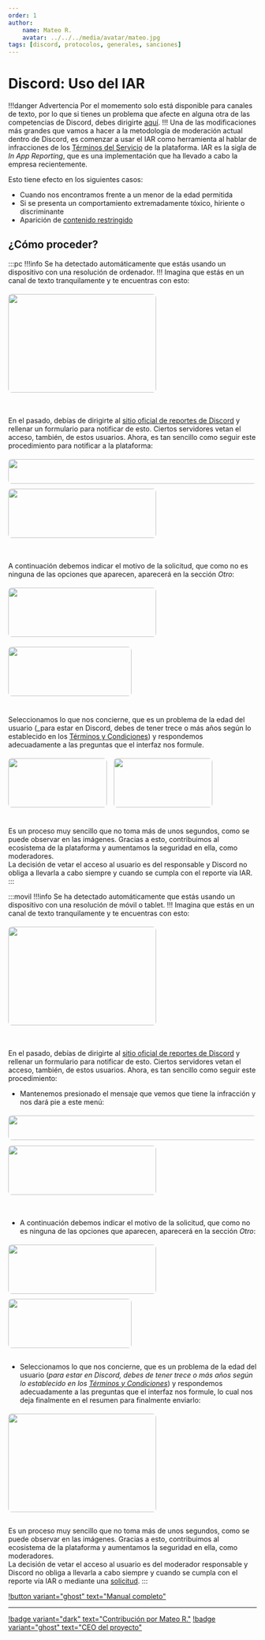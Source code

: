 ```yaml
---
order: 1
author: 
    name: Mateo R.
    avatar: ../../../media/avatar/mateo.jpg
tags: [discord, protocolos, generales, sanciones]
---
```

<style>
    body {
        margin: 0 auto;
    }
    img {
    border-radius: 7px; 
    margin-top: 1%; 
    margin-bottom: 1%;
    max-width: 100%;
    float: left; /* Añade el float para alinear la imagen a la izquierda */
    margin-right: 10px; /* Espacio entre la imagen y el texto */
    }

    .clearfix2 {
    overflow: hidden; /* Limpiar el float sin necesidad de ::after */
    }

    .clearfix2 img {
    float: none; /* Anula el float para centrar las imágenes */
    margin-bottom: 3%
    }

    .clearfix::after {
    content: "";
    display: table;
    clear: both; /* Asegura que no haya elementos flotantes a su izquierda ni derecha */
    }

    .clearfix img:first-child {
    margin-right: 10px; /* Espacio entre las imágenes */
    margin-left: auto; /* Centrar la primera imagen horizontalmente */
    }

    /* Estilo inicial para el contenido de PC en pantallas grandes */
    @media only screen and (min-width: 960px) {
        .pc {
            display: block;
        }

        .movil {
            display: none;
        }
    }

    /* Estilo inicial para el contenido de móvil en pantallas pequeñas */
    @media only screen and (max-width: 960px) {
        .pc {
            display: none;
        }

        .movil {
            display: block;
        }

        .clearfix {
            margin-bottom: 1.5rem;
        }
    }
</style>

# Discord: Uso del IAR
!!!danger Advertencia
Por el momemento solo está disponible para canales de texto, por lo que si tienes un problema que afecte en alguna otra de las competencias de Discord, debes dirigirte [aquí](https://dis.gd/report).
!!!
Una de las modificaciones más grandes que vamos a hacer a la metodología de moderación actual dentro de Discord, es comenzar a usar el IAR como herramienta al hablar de infracciones de los [Términos del Servicio](https://discord.com/terms) de la plataforma.
IAR es la sigla de _In App Reporting_, que es una implementación que ha llevado a cabo la empresa recientemente.

Esto tiene efecto en los siguientes casos:
- Cuando nos encontramos frente a un menor de la edad permitida
- Si se presenta un comportamiento extremadamente tóxico, hiriente o discriminante
- Aparición de [contenido restringido](./contenido-sugestivo-vs-restringido.md#contenido-restringido)

## ¿Cómo proceder?
:::pc
!!!info
Se ha detectado automáticamente que estás usando un dispositivo con una resolución de ordenador.
!!!
Imagina que estás en un canal de texto tranquilamente y te encuentras con esto:
<div class="clearfix">
    <img src="../../../../media/ej/ej_iar_1.png" width="300" height="200" style="margin-bottom: 1.5rem;">
</div>

En el pasado, debías de dirigirte al [sitio oficial de reportes de Discord](https://dis.gd/report) y rellenar un formulario para notificar de esto. Ciertos servidores vetan el acceso, también, de estos usuarios.
Ahora, es tan sencillo como seguir este procedimiento para notificar a la plataforma:

<div class="clearfix">
    <img src="../../../../media/ej/ej_iar_2.png" width="550" height="50">
    <img src="../../../../media/ej/ej_iar_3.png" width="300" height="100" style="margin-bottom: 1.5rem;">
</div>

A continuación debemos indicar el motivo de la solicitud, que como no es ninguna de las opciones que aparecen, aparecerá en la sección _Otro_:

<div class="clearfix clearfix2">
    <img src="../../../../media/ej/ej_iar_4.png" width="300" height="100">
    <img src="../../../../media/ej/ej_iar_5.png" width="250" height="100">
</div>

Seleccionamos lo que nos concierne, que es un problema de la edad del usuario (_para estar en Discord, debes de tener trece o más años según lo establecido en los [Términos y Condiciones](https://discord.com/terms)) y respondemos adecuadamente a las preguntas que el interfaz nos formule.

<div class="clearfix clearfix2">
    <img src="../../../../media/ej/ej_iar_6.png" width="200" height="100">
    <img src="../../../../media/ej/ej_iar_7.png" width="200" height="100">
</div>

Es un proceso muy sencillo que no toma más de unos segundos, como se puede observar en las imágenes. Gracias a esto, contribuimos al ecosistema de la plataforma y aumentamos la seguridad en ella, como moderadores.
<br>La decisión de vetar el acceso al usuario es del responsable y Discord no obliga a llevarla a cabo siempre y cuando se cumpla con el reporte vía IAR.
:::

:::movil
!!!info
Se ha detectado automáticamente que estás usando un dispositivo con una resolución de móvil o tablet.
!!!
Imagina que estás en un canal de texto tranquilamente y te encuentras con esto:
<div class="clearfix">
    <img src="../../../../media/ej/ej_miar_1.png" width="300" height="200" style="margin-bottom: 1.5rem;">
</div>

En el pasado, debías de dirigirte al [sitio oficial de reportes de Discord](https://dis.gd/report) y rellenar un formulario para notificar de esto. Ciertos servidores vetan el acceso, también, de estos usuarios.
Ahora, es tan sencillo como seguir este procedimiento:

- Mantenemos presionado el mensaje que vemos que tiene la infracción y nos dará pie a este menú:
<div class="clearfix">
    <img src="../../../../media/ej/ej_miar_2.png" width="550" height="50">
    <img src="../../../../media/ej/ej_miar_3.png" width="300" height="100" style="margin-bottom: 1.5rem;">
</div>

- A continuación debemos indicar el motivo de la solicitud, que como no es ninguna de las opciones que aparecen, aparecerá en la sección _Otro_:

<div class="clearfix">
    <img src="../../../../media/ej/ej_miar_4.jpeg" width="300" height="100">
    <img src="../../../../media/ej/ej_miar_5.jpeg" width="250" height="100">
</div>

- Seleccionamos lo que nos concierne, que es un problema de la edad del usuario (_para estar en Discord, debes de tener trece o más años según lo establecido en los [Términos y Condiciones](https://discord.com/terms)_) y respondemos adecuadamente a las preguntas que el interfaz nos formule, lo cual nos deja finalmente en el resumen para finalmente enviarlo:

<div class="clearfix">
    <img src="../../../../media/ej/ej_miar_6.png" width="300" height="200">
</div>

Es un proceso muy sencillo que no toma más de unos segundos, como se puede observar en las imágenes. Gracias a esto, contribuimos al ecosistema de la plataforma y aumentamos la seguridad en ella, como moderadores.
<br>La decisión de vetar el acceso al usuario es del moderador responsable y Discord no obliga a llevarla a cabo siempre y cuando se cumpla con el reporte vía IAR o mediante una [solicitud](https://dis.gd/report).
:::

[!button variant="ghost" text="Manual completo"](./discord_uso-del-iar-multiples-dipositivos.md)

---
[!badge variant="dark" text="Contribución por Mateo R."](https://mateo.ltd/) [!badge variant="ghost" text="CEO del proyecto"](https://mateo.ltd/)